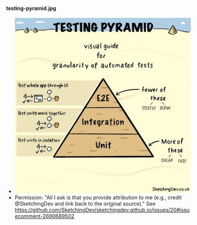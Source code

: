 #### testing-pyramid.jpg
- ![testing-pyramid.jpg](./testing-pyramid.jpg)
- Permission: "All I ask is that you provide attribution to me (e.g., credit @SketchingDev and link back to the original source)." See https://github.com/SketchingDev/sketchingdev.github.io/issues/20#issuecomment-2690689502